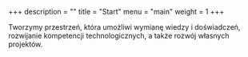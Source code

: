+++
description = ""
title = "Start"
menu = "main"
weight = 1
+++

Tworzymy przestrzeń, która umożliwi wymianę wiedzy i doświadczeń, rozwijanie kompetencji technologicznych, a także rozwój własnych projektów.
